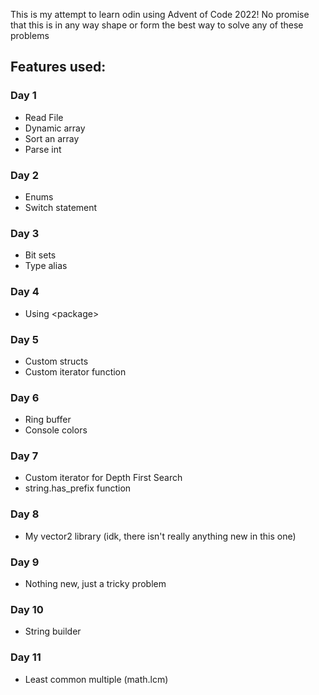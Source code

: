 This is my attempt to learn odin using Advent of Code 2022! No promise that this is in any way shape or form the best way to solve any of these problems

## Features used:

### Day 1
- Read File
- Dynamic array
- Sort an array
- Parse int

### Day 2
- Enums
- Switch statement

### Day 3
- Bit sets
- Type alias

### Day 4
- Using \<package\>

### Day 5
- Custom structs
- Custom iterator function

### Day 6
- Ring buffer
- Console colors

### Day 7
- Custom iterator for Depth First Search
- string.has_prefix function

### Day 8
- My vector2 library (idk, there isn't really anything new in this one)

### Day 9
- Nothing new, just a tricky problem

### Day 10
- String builder

### Day 11
- Least common multiple (math.lcm)